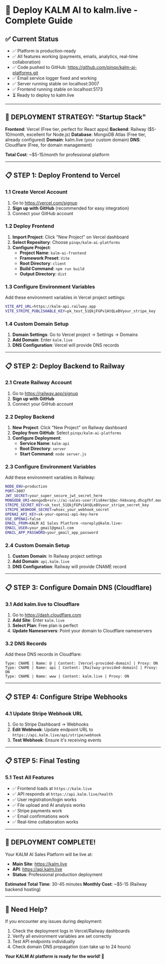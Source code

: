 # 🚀 **Deploy KALM AI to kalm.live - Complete Guide**

## ✅ **Current Status**
- ✅ Platform is production-ready
- ✅ All features working (payments, emails, analytics, real-time collaboration)  
- ✅ Code pushed to GitHub: https://github.com/pinqx/kalm-ai-platforms.git
- ✅ Email service logger fixed and working
- ✅ Server running stable on localhost:3007
- ✅ Frontend running stable on localhost:5173
- ⏳ Ready to deploy to kalm.live

---

## 🎯 **DEPLOYMENT STRATEGY: "Startup Stack"**

**Frontend**: Vercel (Free tier, perfect for React apps)
**Backend**: Railway ($5-10/month, excellent for Node.js)
**Database**: MongoDB Atlas (Free tier, already configured)
**Domain**: kalm.live (your custom domain)
**DNS**: Cloudflare (Free, for domain management)

**Total Cost**: ~$5-15/month for professional platform

---

## 📋 **STEP 1: Deploy Frontend to Vercel**

### 1.1 Create Vercel Account
1. Go to https://vercel.com/signup
2. **Sign up with GitHub** (recommended for easy integration)
3. Connect your GitHub account

### 1.2 Deploy Frontend
1. **Import Project**: Click "New Project" on Vercel dashboard
2. **Select Repository**: Choose `pinqx/kalm-ai-platforms`
3. **Configure Project**:
   - **Project Name**: `kalm-ai-frontend`
   - **Framework Preset**: `Vite`
   - **Root Directory**: `client`
   - **Build Command**: `npm run build`
   - **Output Directory**: `dist`

### 1.3 Configure Environment Variables
Add these environment variables in Vercel project settings:
```bash
VITE_API_URL=https://kalm-api.railway.app
VITE_STRIPE_PUBLISHABLE_KEY=pk_test_51QkjFGPv1AtQLeBVyour_stripe_key
```

### 1.4 Custom Domain Setup
1. **Domain Settings**: Go to Vercel project → Settings → Domains
2. **Add Domain**: Enter `kalm.live`
3. **DNS Configuration**: Vercel will provide DNS records

---

## 📋 **STEP 2: Deploy Backend to Railway**

### 2.1 Create Railway Account
1. Go to https://railway.app/signup
2. **Sign up with GitHub**
3. Connect your GitHub account

### 2.2 Deploy Backend
1. **New Project**: Click "New Project" on Railway dashboard
2. **Deploy from GitHub**: Select `pinqx/kalm-ai-platforms`
3. **Configure Deployment**:
   - **Service Name**: `kalm-api`
   - **Root Directory**: `server`
   - **Start Command**: `node server.js`

### 2.3 Configure Environment Variables
Add these environment variables in Railway:
```bash
NODE_ENV=production
PORT=3007
JWT_SECRET=your_super_secure_jwt_secret_here
MONGODB_URI=mongodb+srv://ai-sales-user:Fis84er1@ac-hk6xang.dhcgfhf.mongodb.net/ai-sales-platform?retryWrites=true&w=majority&appName=ai-sales-platfrom
STRIPE_SECRET_KEY=sk_test_51QkjFGPv1AtQLeBVyour_stripe_secret_key
STRIPE_WEBHOOK_SECRET=whsec_your_webhook_secret
OPENAI_API_KEY=sk-your-openai-api-key-here
USE_OPENAI=false
EMAIL_FROM=KALM AI Sales Platform <noreply@kalm.live>
EMAIL_USER=your_gmail@gmail.com
EMAIL_APP_PASSWORD=your_gmail_app_password
```

### 2.4 Custom Domain Setup
1. **Custom Domain**: In Railway project settings
2. **Add Domain**: `api.kalm.live`
3. **DNS Configuration**: Railway will provide CNAME record

---

## 📋 **STEP 3: Configure Domain DNS (Cloudflare)**

### 3.1 Add kalm.live to Cloudflare
1. Go to https://dash.cloudflare.com
2. **Add Site**: Enter `kalm.live`
3. **Select Plan**: Free plan is perfect
4. **Update Nameservers**: Point your domain to Cloudflare nameservers

### 3.2 DNS Records
Add these DNS records in Cloudflare:
```
Type: CNAME | Name: @ | Content: [Vercel-provided-domain] | Proxy: ON
Type: CNAME | Name: api | Content: [Railway-provided-domain] | Proxy: ON
Type: CNAME | Name: www | Content: kalm.live | Proxy: ON
```

---

## 📋 **STEP 4: Configure Stripe Webhooks**

### 4.1 Update Stripe Webhook URL
1. Go to Stripe Dashboard → Webhooks
2. **Edit Webhook**: Update endpoint URL to `https://api.kalm.live/api/stripe/webhook`
3. **Test Webhook**: Ensure it's receiving events

---

## 📋 **STEP 5: Final Testing**

### 5.1 Test All Features
- ✅ Frontend loads at `https://kalm.live`
- ✅ API responds at `https://api.kalm.live/health`
- ✅ User registration/login works
- ✅ File upload and AI analysis works
- ✅ Stripe payments work
- ✅ Email confirmations work
- ✅ Real-time collaboration works

---

## 🎉 **DEPLOYMENT COMPLETE!**

Your KALM AI Sales Platform will be live at:
- **Main Site**: https://kalm.live
- **API**: https://api.kalm.live
- **Status**: Professional production deployment

**Estimated Total Time**: 30-45 minutes
**Monthly Cost**: ~$5-15 (Railway backend hosting)

---

## 🔧 **Need Help?**

If you encounter any issues during deployment:
1. Check the deployment logs in Vercel/Railway dashboards
2. Verify all environment variables are set correctly
3. Test API endpoints individually
4. Check domain DNS propagation (can take up to 24 hours)

**Your KALM AI platform is ready for the world! 🚀** 